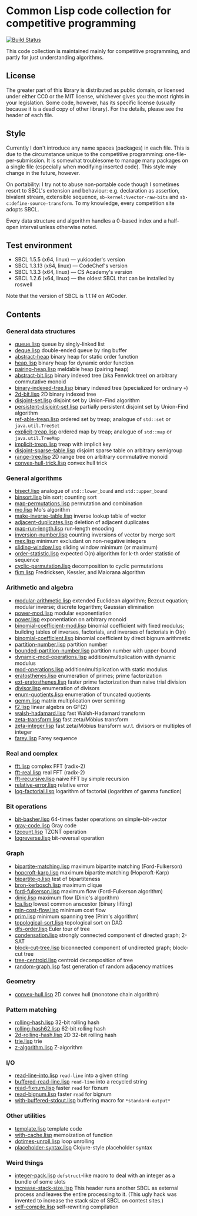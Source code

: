 # Common Lisp code collection for competitive programming
[![Build Status](https://travis-ci.com/privet-kitty/cl-competitive.svg?token=Tm5zQHEnGe2GCWmpu5C3&branch=master)](https://travis-ci.com/privet-kitty/cl-competitive)

This code collection is maintained mainly for competitive programming, and partly for just understanding algorithms.

## License
The greater part of this library is distributed as public domain, or licensed under either CC0 or the MIT license, whichever gives you the most rights in your legislation. Some code, however, has its specific license (usually because it is a dead copy of other library). For the details, please see the header of each file.

## Style
Currently I don't introduce any name spaces (packages) in each file. This is due to the circumstance unique to the competitive programming: one-file-per-submission. It is somewhat troublesome to manage many packages on a single file (especially when modifying inserted code). This style may change in the future, however.

On portability: I try not to abuse non-portable code though I sometimes resort to SBCL's extension and behaviour: e.g. declaration as assertion, bivalent stream, extensible sequence, `sb-kernel:%vector-raw-bits` and `sb-c:define-source-transform`. To my knowledge, every competition site adopts SBCL.

Every data structure and algorithm handles a 0-based index and a half-open interval unless otherwise noted.

## Test environment
- SBCL 1.5.5 (x64, linux) &mdash; yukicoder's version
- SBCL 1.3.13 (x64, linux) &mdash; CodeChef's version
- SBCL 1.3.3 (x64, linux) &mdash; CS Academy's version
- SBCL 1.2.6 (x64, linux) &mdash; the oldest SBCL that can be installed by roswell

Note that the version of SBCL is _1.1.14_ on AtCoder.

## Contents

### General data structures
- [queue.lisp](https://github.com/privet-kitty/cl-competitive/blob/master/queue.lisp) queue by singly-linked list
- [deque.lisp](https://github.com/privet-kitty/cl-competitive/blob/master/deque.lisp) double-ended queue by ring buffer
- [abstract-heap](https://github.com/privet-kitty/cl-competitive/blob/master/abstract-heap.lisp) binary heap for static order function
- [heap.lisp](https://github.com/privet-kitty/cl-competitive/blob/master/heap.lisp) binary heap for dynamic order function
- [pairing-heap.lisp](https://github.com/privet-kitty/cl-competitive/blob/master/pairing-heap.lisp) meldable heap (pairing heap)
- [abstract-bit.lisp](https://github.com/privet-kitty/cl-competitive/blob/master/abstract-bit.lisp) binary indexed tree (aka Fenwick tree) on arbitrary commutative monoid
- [binary-indexed-tree.lisp](https://github.com/privet-kitty/cl-competitive/blob/master/binary-indexed-tree.lisp) binary indexed tree (specialized for ordinary `+`)
- [2d-bit.lisp](https://github.com/privet-kitty/cl-competitive/blob/master/2d-bit.lisp) 2D binary indexed tree
- [disjoint-set.lisp](https://github.com/privet-kitty/cl-competitive/blob/master/disjoint-set.lisp) disjoint set by Union-Find algorithm
- [persistent-disjoint-set.lisp](https://github.com/privet-kitty/cl-competitive/blob/master/persistent-disjoint-set.lisp) partially persistent disjoint set by Union-Find algorithm
- [ref-able-treap.lisp](https://github.com/privet-kitty/cl-competitive/blob/master/ref-able-treap.lisp) ordered set by treap; analogue of `std::set` or `java.util.TreeSet`
- [explicit-treap.lisp](https://github.com/privet-kitty/cl-competitive/blob/master/explicit-treap.lisp) ordered map by treap; analogue of `std::map` or `java.util.TreeMap`
- [implicit-treap.lisp](https://github.com/privet-kitty/cl-competitive/blob/master/implicit-treap.lisp) treap with implicit key
- [disjoint-sparse-table.lisp](https://github.com/privet-kitty/cl-competitive/blob/master/disjoint-sparse-table.lisp) disjoint sparse table on arbitrary semigroup
- [range-tree.lisp](https://github.com/privet-kitty/cl-competitive/blob/master/range-tree.lisp) 2D range tree on arbitrary commutative monoid
- [convex-hull-trick.lisp](https://github.com/privet-kitty/cl-competitive/blob/master/convex-hull-trick.lisp) convex hull trick

### General algorithms
- [bisect.lisp](https://github.com/privet-kitty/cl-competitive/blob/master/bisect.lisp) analogue of `std::lower_bound` and `std::upper_bound`
- [binsort.lisp](https://github.com/privet-kitty/cl-competitive/blob/master/binsort.lisp) bin sort; counting sort
- [map-permutations.lisp](https://github.com/privet-kitty/cl-competitive/blob/master/map-permutations.lisp) permutation and combination
- [mo.lisp](https://github.com/privet-kitty/cl-competitive/blob/master/mo.lisp) Mo's algorithm
- [make-inverse-table.lisp](https://github.com/privet-kitty/cl-competitive/blob/master/make-inverse-table.lisp) inverse lookup table of vector
- [adjacent-duplicates.lisp](https://github.com/privet-kitty/cl-competitive/blob/master/adjacent-duplicates.lisp) deletion of adjacent duplicates
- [map-run-length.lisp](https://github.com/privet-kitty/cl-competitive/blob/master/map-run-length.lisp) run-length encoding
- [inversion-number.lisp](https://github.com/privet-kitty/cl-competitive/blob/master/inversion-number.lisp) counting inversions of vector by merge sort
- [mex.lisp](https://github.com/privet-kitty/cl-competitive/blob/master/mex.lisp) minimum excludant on non-negative integers
- [sliding-window.lisp](https://github.com/privet-kitty/cl-competitive/blob/master/sliding-window.lisp) sliding window minimum (or maximum)
- [order-statistic.lisp](https://github.com/privet-kitty/cl-competitive/blob/master/order-statistic.lisp) expected O(n) algorithm for k-th order statistic of sequence
- [cyclic-permutation.lisp](https://github.com/privet-kitty/cl-competitive/blob/master/cyclic-permutation.lisp) decomposition to cyclic permutations
- [fkm.lisp](https://github.com/privet-kitty/cl-competitive/blob/master/fkm.lisp) Fredricksen, Kessler, and Maiorana algorithm

### Arithmetic and algebra
- [modular-arithmetic.lisp](https://github.com/privet-kitty/cl-competitive/blob/master/modular-arithmetic.lisp) extended Euclidean algorithm; Bezout equation; modular inverse; discrete logarithm; Gaussian elimination
- [power-mod.lisp](https://github.com/privet-kitty/cl-competitive/blob/master/power-mod.lisp) modular exponentiation
- [power.lisp](https://github.com/privet-kitty/cl-competitive/blob/master/power.lisp) exponentiation on arbitrary monoid
- [binomial-coefficient-mod.lisp](https://github.com/privet-kitty/cl-competitive/blob/master/binomial-coefficient-mod.lisp) binomial coefficient with fixed modulus; building tables of inverses, factorials, and inverses of factorials in O(n)
- [binomial-coefficient.lisp](https://github.com/privet-kitty/cl-competitive/blob/master/binomial-coefficient.lisp) binomial coefficient by direct bignum arithmetic
- [partition-number.lisp](https://github.com/privet-kitty/cl-competitive/blob/master/partition-number.lisp) partition number
- [bounded-partition-number.lisp](https://github.com/privet-kitty/cl-competitive/blob/master/bounded-partition-number.lisp) partition number with upper-bound
- [dynamic-mod-operations.lisp](https://github.com/privet-kitty/cl-competitive/blob/master/dynamic-mod-operations.lisp) addition/multiplication with dynamic modulus
- [mod-operations.lisp](https://github.com/privet-kitty/cl-competitive/blob/master/mod-operations.lisp) addition/multiplication with static modulus
- [eratosthenes.lisp](https://github.com/privet-kitty/cl-competitive/blob/master/eratosthenes.lisp) enumeration of primes; prime factorization
- [ext-eratosthenes.lisp](https://github.com/privet-kitty/cl-competitive/blob/master/ext-eratosthenes.lisp) faster prime factorization than naive trial division
- [divisor.lisp](https://github.com/privet-kitty/cl-competitive/blob/master/divisor.lisp) enumeration of divisors
- [enum-quotients.lisp](https://github.com/privet-kitty/cl-competitive/blob/master/enum-quotients.lisp) enumeration of truncated quotients
- [gemm.lisp](https://github.com/privet-kitty/cl-competitive/blob/master/gemm.lisp) matrix multiplication over semiring
- [f2.lisp](https://github.com/privet-kitty/cl-competitive/blob/master/f2.lisp) linear algebra on GF(2)
- [walsh-hadamard.lisp](https://github.com/privet-kitty/cl-competitive/blob/master/walsh-hadamard.lisp) fast Walsh-Hadamard transform
- [zeta-transform.lisp](https://github.com/privet-kitty/cl-competitive/blob/master/zeta-transform.lisp) fast zeta/Möbius transform
- [zeta-integer.lisp](https://github.com/privet-kitty/cl-competitive/blob/master/zeta-integer.lisp) fast zeta/Möbius transform w.r.t. divisors or multiples of integer
- [farey.lisp](https://github.com/privet-kitty/cl-competitive/blob/master/farey.lisp) Farey sequence

### Real and complex
- [fft.lisp](https://github.com/privet-kitty/cl-competitive/blob/master/fft.lisp) complex FFT (radix-2)
- [fft-real.lisp](https://github.com/privet-kitty/cl-competitive/blob/master/fft-real.lisp) real FFT (radix-2)
- [fft-recursive.lisp](https://github.com/privet-kitty/cl-competitive/blob/master/fft-recursive.lisp) naive FFT by simple recursion
- [relative-error.lisp](https://github.com/privet-kitty/cl-competitive/blob/master/relative-error.lisp) relative error
- [log-factorial.lisp](https://github.com/privet-kitty/cl-competitive/blob/master/log-factorial.lisp) logarithm of factorial (logarithm of gamma function)

### Bit operations
- [bit-basher.lisp](https://github.com/privet-kitty/cl-competitive/blob/master/bit-basher.lisp) 64-times faster operations on simple-bit-vector
- [gray-code.lisp](https://github.com/privet-kitty/cl-competitive/blob/master/gray-code.lisp) Gray code
- [tzcount.lisp](https://github.com/privet-kitty/cl-competitive/blob/master/tzcount.lisp) TZCNT operation
- [logreverse.lisp](https://github.com/privet-kitty/cl-competitive/blob/master/logreverse.lisp) bit-reversal operation

### Graph
- [bipartite-matching.lisp](https://github.com/privet-kitty/cl-competitive/blob/master/bipartite-matching.lisp) maximum bipartite matching (Ford-Fulkerson)
- [hopcroft-karp.lisp](https://github.com/privet-kitty/cl-competitive/blob/master/hopcroft-karp.lisp) maximum bipartite matching (Hopcroft-Karp)
- [bipartite-p.lisp](https://github.com/privet-kitty/cl-competitive/blob/master/bipartite-p.lisp) test of bipartiteness
- [bron-kerbosch.lisp](https://github.com/privet-kitty/cl-competitive/blob/master/bron-kerbosch.lisp) maximum clique
- [ford-fulkerson.lisp](https://github.com/privet-kitty/cl-competitive/blob/master/ford-fulkerson.lisp) maximum flow (Ford-Fulkerson algorithm)
- [dinic.lisp](https://github.com/privet-kitty/cl-competitive/blob/master/dinic.lisp) maximum flow (Dinic's algorithm)
- [lca.lisp](https://github.com/privet-kitty/cl-competitive/blob/master/lca.lisp) lowest common anscestor (binary lifting)
- [min-cost-flow.lisp](https://github.com/privet-kitty/cl-competitive/blob/master/min-cost-flow.lisp) minimum cost flow
- [prim.lisp](https://github.com/privet-kitty/cl-competitive/blob/master/prim.lisp) minimum spanning tree (Prim's algorithm)
- [topological-sort.lisp](https://github.com/privet-kitty/cl-competitive/blob/master/topological-sort.lisp) topological sort on DAG
- [dfs-order.lisp](https://github.com/privet-kitty/cl-competitive/blob/master/dfs-order.lisp) Euler tour of tree
- [condensation.lisp](https://github.com/privet-kitty/cl-competitive/blob/master/condensation.lisp) strongly connected component of directed graph; 2-SAT
- [block-cut-tree.lisp](https://github.com/privet-kitty/cl-competitive/blob/master/block-cut-tree.lisp) biconnected component of undirected graph; block-cut tree
- [tree-centroid.lisp](https://github.com/privet-kitty/cl-competitive/blob/master/tree-centroid.lisp) centroid decomposition of tree
- [random-graph.lisp](https://github.com/privet-kitty/cl-competitive/blob/master/random-graph.lisp) fast generation of random adjacency matrices

### Geometry
- [convex-hull.lisp](https://github.com/privet-kitty/cl-competitive/blob/master/convex-hull.lisp) 2D convex hull (monotone chain algorithm)

### Pattern matching
- [rolling-hash.lisp](https://github.com/privet-kitty/cl-competitive/blob/master/rolling-hash.lisp) 32-bit rolling hash
- [rolling-hash62.lisp](https://github.com/privet-kitty/cl-competitive/blob/master/rolling-hash62.lisp) 62-bit rolling hash
- [2d-rolling-hash.lisp](https://github.com/privet-kitty/cl-competitive/blob/master/2d-rolling-hash.lisp) 2D 32-bit rolling hash
- [trie.lisp](https://github.com/privet-kitty/cl-competitive/blob/master/trie.lisp) trie
- [z-algorithm.lisp](https://github.com/privet-kitty/cl-competitive/blob/master/z-algorithm.lisp) Z-algorithm

### I/O
- [read-line-into.lisp](https://github.com/privet-kitty/cl-competitive/blob/master/read-line-into.lisp) `read-line` into a given string
- [buffered-read-line.lisp](https://github.com/privet-kitty/cl-competitive/blob/master/buffered-read-line.lisp) `read-line` into a recycled string
- [read-fixnum.lisp](https://github.com/privet-kitty/cl-competitive/blob/master/read-fixnum.lisp) faster `read` for fixnum
- [read-bignum.lisp](https://github.com/privet-kitty/cl-competitive/blob/master/read-bignum.lisp) faster `read` for bignum
- [with-buffered-stdout.lisp](https://github.com/privet-kitty/cl-competitive/blob/master/with-buffered-stdout.lisp) buffering macro for `*standard-output*`

### Other utilities
- [template.lisp](https://github.com/privet-kitty/cl-competitive/blob/master/template.lisp) template code
- [with-cache.lisp](https://github.com/privet-kitty/cl-competitive/blob/master/with-cache.lisp) memoization of function
- [dotimes-unroll.lisp](https://github.com/privet-kitty/cl-competitive/blob/master/dotimes-unroll.lisp) loop unrolling
- [placeholder-syntax.lisp](https://github.com/privet-kitty/cl-competitive/blob/master/placeholder-syntax.lisp) Clojure-style placeholder syntax

### Weird things
- [integer-pack.lisp](https://github.com/privet-kitty/cl-competitive/blob/master/integer-pack.lisp) `defstruct`-like macro to deal with an integer as a bundle of some slots
- [increase-stack-size.lisp](https://github.com/privet-kitty/cl-competitive/blob/master/increase-stack-size.lisp) This header runs another SBCL as external process and leaves the entire processing to it. (This ugly hack was invented to increase the stack size of SBCL on contest sites.)
- [self-compile.lisp](https://github.com/privet-kitty/cl-competitive/blob/master/self-compile.lisp) self-rewriting compilation

